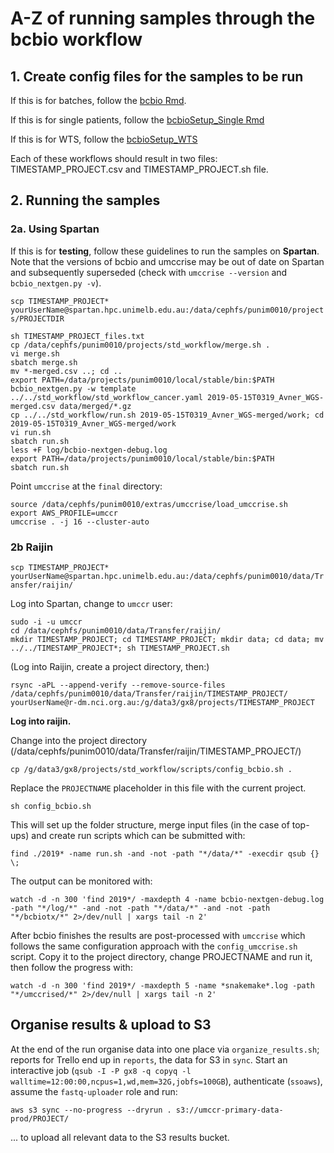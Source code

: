 # A-Z of running samples through the bcbio workflow

## 1. Create config files for the samples to be run

If this is for batches, follow the [bcbio Rmd](https://github.com/umccr/google_lims/blob/master/analysis/bcbioSetup.Rmd).

If this is for single patients, follow the [bcbioSetup_Single Rmd](https://github.com/umccr/google_lims/blob/master/analysis/bcbioSetup_Single.Rmd)

If this is for WTS, follow the [bcbioSetup_WTS](https://github.com/umccr/google_lims/blob/master/analysis/bcbioSetup_WTS.Rmd)

Each of these workflows should result in two files: TIMESTAMP_PROJECT.csv and TIMESTAMP_PROJECT.sh file.

## 2. Running the samples

### 2a. Using Spartan

If this is for **testing**, follow these guidelines to run the samples on **Spartan**. Note that the versions of bcbio and umccrise may be out of date on Spartan and subsequently superseded (check with `umccrise --version` and `bcbio_nextgen.py -v`).

`scp TIMESTAMP_PROJECT* yourUserName@spartan.hpc.unimelb.edu.au:/data/cephfs/punim0010/projects/PROJECTDIR`

`sh TIMESTAMP_PROJECT_files.txt`  
`cp /data/cephfs/punim0010/projects/std_workflow/merge.sh .`  
`vi merge.sh`  
`sbatch merge.sh`  
`mv *-merged.csv ..; cd ..`  
`export PATH=/data/projects/punim0010/local/stable/bin:$PATH`  
`bcbio_nextgen.py -w template ../../std_workflow/std_workflow_cancer.yaml 2019-05-15T0319_Avner_WGS-merged.csv data/merged/*.gz`  
`cp ../../std_workflow/run.sh 2019-05-15T0319_Avner_WGS-merged/work; cd 2019-05-15T0319_Avner_WGS-merged/work`  
`vi run.sh`  
`sbatch run.sh`  
`less +F log/bcbio-nextgen-debug.log`  
`export PATH=/data/projects/punim0010/local/stable/bin:$PATH`  
`sbatch run.sh`  

Point `umccrise` at the `final` directory:  

`source /data/cephfs/punim0010/extras/umccrise/load_umccrise.sh`  
`export AWS_PROFILE=umccr`  
`umccrise . -j 16 --cluster-auto`  

### 2b Raijin

`scp TIMESTAMP_PROJECT* yourUserName@spartan.hpc.unimelb.edu.au:/data/cephfs/punim0010/data/Transfer/raijin/`

Log into Spartan, change to `umccr` user:

`sudo -i -u umccr`  
`cd /data/cephfs/punim0010/data/Transfer/raijin/`  
`mkdir TIMESTAMP_PROJECT; cd TIMESTAMP_PROJECT; mkdir data; cd data; mv ../../TIMESTAMP_PROJECT*; sh TIMESTAMP_PROJECT.sh`  

(Log into Raijin, create a project directory, then:)  

`rsync -aPL --append-verify --remove-source-files /data/cephfs/punim0010/data/Transfer/raijin/TIMESTAMP_PROJECT/ yourUserName@r-dm.nci.org.au:/g/data3/gx8/projects/TIMESTAMP_PROJECT`

**Log into raijin.**

Change into the project directory (/data/cephfs/punim0010/data/Transfer/raijin/TIMESTAMP_PROJECT/)

`cp /g/data3/gx8/projects/std_workflow/scripts/config_bcbio.sh .`

Replace the `PROJECTNAME` placeholder in this file with the current project.

`sh config_bcbio.sh`

This will set up the folder structure, merge input files (in the case of top-ups) and create run scripts which can be submitted with:

`find ./2019* -name run.sh -and -not -path "*/data/*" -execdir qsub {} \;`

The output can be monitored with:

`watch -d -n 300 'find 2019*/ -maxdepth 4 -name bcbio-nextgen-debug.log -path "*/log/*" -and -not -path "*/data/*" -and -not -path "*/bcbiotx/*" 2>/dev/null | xargs tail -n 2'`

After bcbio finishes the results are post-processed with `umccrise` which follows the same configuration approach with the `config_umccrise.sh` script. Copy it to the project directory, change PROJECTNAME and run it, then follow the progress with:

`watch -d -n 300 'find 2019*/ -maxdepth 5 -name *snakemake*.log -path "*/umccrised/*" 2>/dev/null | xargs tail -n 2'`

## Organise results & upload to S3

At the end of the run organise data into one place via `organize_results.sh`; reports for Trello end up in `reports`, the data for S3 in `sync`. Start an interactive job (`qsub -I -P gx8 -q copyq -l walltime=12:00:00,ncpus=1,wd,mem=32G,jobfs=100GB`), authenticate (`ssoaws`), assume the `fastq-uploader` role and run:

`aws s3 sync --no-progress --dryrun . s3://umccr-primary-data-prod/PROJECT/`

... to upload all relevant data to the S3 results bucket.

